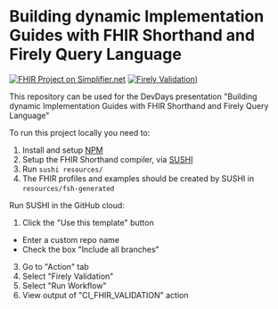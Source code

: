 # Building dynamic Implementation Guides with FHIR Shorthand and Firely Query Language

[![FHIR Project on Simplifier.net](https://img.shields.io/badge/FHIR_project_on_Simplifier.net-ACMEGitHubExample-green)](https://simplifier.net/ACMEGitHubExample) [![Firely Validation)](https://github.com/FirelyTeam/devdays-lets-build-fsh-and-fql/actions/workflows/main.yml/badge.svg)](https://github.com/FirelyTeam/devdays-lets-build-fsh-and-fql/actions/workflows/main.yml)

This repository can be used for the DevDays presentation "Building dynamic Implementation Guides with FHIR Shorthand and Firely Query Language"

To run this project locally you need to:

1. Install and setup [NPM](https://docs.npmjs.com/downloading-and-installing-node-js-and-npm)
1. Setup the FHIR Shorthand compiler, via [SUSHI](https://github.com/FHIR/sushi)
1. Run ``sushi resources/``
1. The FHIR profiles and examples should be created by SUSHI in ``resources/fsh-generated``

Run SUSHI in the GitHub cloud:

1. Click the "Use this template" button
  * Enter a custom repo name
  * Check the box "Include all branches" 
3. Go to "Action" tab
4. Select "Firely Validation"
5. Select "Run Workflow"
6. View output of "CI_FHIR_VALIDATION" action
